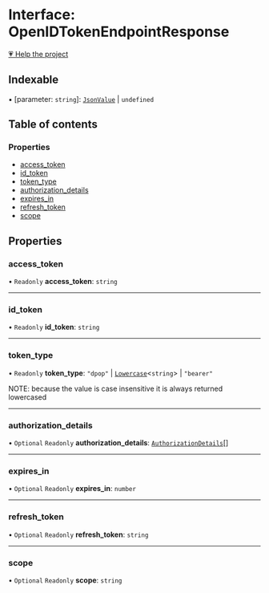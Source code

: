 # Interface: OpenIDTokenEndpointResponse

[💗 Help the project](https://github.com/sponsors/panva)

## Indexable

▪ [parameter: `string`]: [`JsonValue`](../types/JsonValue.md) \| `undefined`

## Table of contents

### Properties

- [access\_token](OpenIDTokenEndpointResponse.md#access_token)
- [id\_token](OpenIDTokenEndpointResponse.md#id_token)
- [token\_type](OpenIDTokenEndpointResponse.md#token_type)
- [authorization\_details](OpenIDTokenEndpointResponse.md#authorization_details)
- [expires\_in](OpenIDTokenEndpointResponse.md#expires_in)
- [refresh\_token](OpenIDTokenEndpointResponse.md#refresh_token)
- [scope](OpenIDTokenEndpointResponse.md#scope)

## Properties

### access\_token

• `Readonly` **access\_token**: `string`

___

### id\_token

• `Readonly` **id\_token**: `string`

___

### token\_type

• `Readonly` **token\_type**: ``"dpop"`` \| [`Lowercase`]( https://www.typescriptlang.org/docs/handbook/2/template-literal-types.html#lowercasestringtype )\<`string`\> \| ``"bearer"``

NOTE: because the value is case insensitive it is always returned lowercased

___

### authorization\_details

• `Optional` `Readonly` **authorization\_details**: [`AuthorizationDetails`](AuthorizationDetails.md)[]

___

### expires\_in

• `Optional` `Readonly` **expires\_in**: `number`

___

### refresh\_token

• `Optional` `Readonly` **refresh\_token**: `string`

___

### scope

• `Optional` `Readonly` **scope**: `string`
